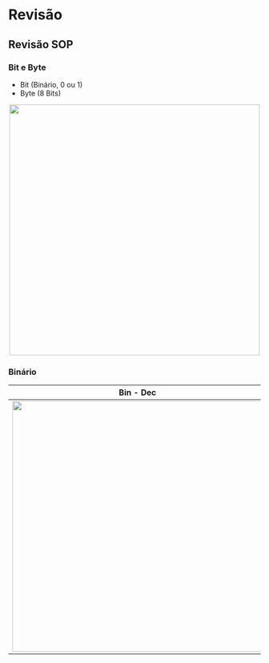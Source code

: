 # Revisão
## Revisão SOP
### Bit e Byte
- Bit (Binário, 0 ou 1)
- Byte (8 Bits)
<p align="center">
<img src="https://networkencyclopedia.com/wp-content/uploads/2023/06/Relationship-between-Bits-and-Bytes-1024x576.webp" style="width:500px">
</p>

### Binário

|Bin - Dec | Dec - Bin|
|-|:-:|
| <img src="https://www.wikihow.com/images_en/thumb/a/ae/Convert-from-Binary-to-Decimal-Step-1-Version-6.jpg/v4-460px-Convert-from-Binary-to-Decimal-Step-1-Version-6.jpg.webp" style="width:500px">| <img src="https://www.cadcobol.com.br/mecaweb_conv_db_1.png" style="width:500px">|